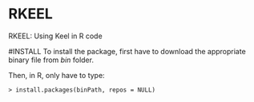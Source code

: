 # RKEEL
RKEEL: Using Keel in R code

#INSTALL
To install the package, first have to download the appropriate binary file from *bin* folder.

Then, in R, only have to type:
```
> install.packages(binPath, repos = NULL)
```
